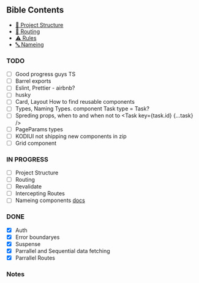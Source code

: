 ## Bible Contents

- [📁 Project Structure](docs/project-structure.md)
- [🔗 Routing](docs/routing.md)
- [⚠️ Rules](docs/rules.md)
- [🔤 Nameing](docs/nameing.md)

### TODO

- [ ] Good progress guys TS
- [ ] Barrel exports
- [ ] Eslint, Prettier - airbnb?
- [ ] husky
- [ ] Card, Layout How to find reusable components
- [ ] Types, Naming Types. component Task type = Task?
- [ ] Spreding props, when to and when not to <Task key={task.id} {...task} />
- [ ] PageParams types
- [ ] KODIUI not shipping new components in zip
- [ ] Grid component

### IN PROGRESS

- [ ] Project Structure
- [ ] Routing
- [ ] Revalidate
- [ ] Intercepting Routes
- [ ] Nameing components [docs](docs/nameing.md)

### DONE

- [x] Auth
- [x] Error boundaryes
- [x] Suspense
- [x] Parrallel and Sequential data fetching
- [x] Parrallel Routes

### Notes
